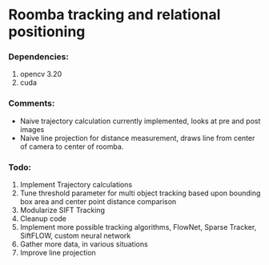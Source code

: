 # Roomba tracking and relational positioning 

### __Dependencies:__
1. opencv 3.20
2. cuda

### __Comments:__
* Naive trajectory calculation currently implemented, looks at pre and post images
* Naive line projection for distance measurement, draws line from center of camera to center of roomba. 

### __Todo:__
1. Implement Trajectory calculations
2. Tune threshold parameter for multi object tracking based upon bounding box area and center point distance comparison
3. Modularize SIFT Tracking
4. Cleanup code
5. Implement more possible tracking algorithms, FlowNet, Sparse Tracker, SiftFLOW, custom neural network
6. Gather more data, in various situations
7. Improve line projection

